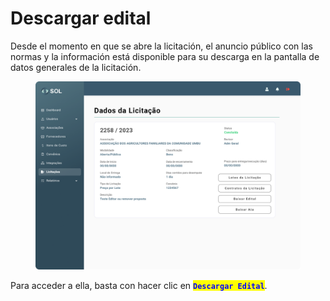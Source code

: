 # Descargar edital

Desde el momento en que se abre la licitación, el anuncio público con las normas y la información está disponible para su descarga en la pantalla de datos generales de la licitación.

<figure><img src="../../../.gitbook/assets/Dados da Licitação (Concluída ).png" alt=""><figcaption></figcaption></figure>

Para acceder a ella, basta con hacer clic en <mark style="color:blue;">**`Descargar Edital`**</mark>.
